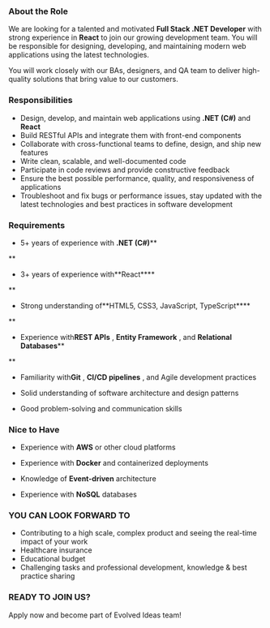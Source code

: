 ### **About the Role**

We are looking for a talented and motivated **Full Stack .NET Developer** with
strong experience in **React** to join our growing development team. You will
be responsible for designing, developing, and maintaining modern web
applications using the latest technologies.

You will work closely with our BAs, designers, and QA team to deliver high-
quality solutions that bring value to our customers.

### **Responsibilities**

  * Design, develop, and maintain web applications using **.NET (C#)** and **React**
  * Build RESTful APIs and integrate them with front-end components
  * Collaborate with cross-functional teams to define, design, and ship new features
  * Write clean, scalable, and well-documented code
  * Participate in code reviews and provide constructive feedback
  * Ensure the best possible performance, quality, and responsiveness of applications
  * Troubleshoot and fix bugs or performance issues, stay updated with the latest technologies and best practices in software development

### **Requirements**

  * 5+ years of experience with **.NET (C#)****  
  
**

  * 3+ years of experience with**React****  
  
**

  * Strong understanding of**HTML5, CSS3, JavaScript, TypeScript****  
  
**

  * Experience with**REST APIs** , **Entity Framework** , and **Relational Databases****  
  
**

  * Familiarity with**Git** , **CI/CD pipelines** , and Agile development practices  
  

  * Solid understanding of software architecture and design patterns
  * Good problem-solving and communication skills

### **Nice to Have**

  * Experience with **AWS** or other cloud platforms  
  

  * Experience with **Docker** and containerized deployments  
  

  * Knowledge of **Event-driven** architecture  
  

  * Experience with **NoSQL** databases

### YOU CAN LOOK FORWARD TO

  * Contributing to a high scale, complex product and seeing the real-time impact of your work
  * Healthcare insurance
  * Educational budget
  * Challenging tasks and professional development, knowledge & best practice sharing

### READY TO JOIN US?

Apply now and become part of Evolved Ideas team!